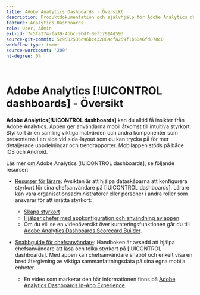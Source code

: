 ```yaml
---
title: Adobe Analytics Dashboards - Översikt
description: Produktdokumentation och självhjälp för Adobe Analytics dashboards
feature: Analytics Dashboards
role: User, Admin
exl-id: 7c5fa374-fa39-4bbc-9bd7-0ef17914d593
source-git-commit: 5c9502536c96bc43288adfa259f1b60e6fd078c0
workflow-type: tm+mt
source-wordcount: '209'
ht-degree: 0%

---
```


# Adobe Analytics [!UICONTROL dashboards] - Översikt

**Adobe Analytics[!UICONTROL dashboards]** kan du alltid få insikter från Adobe Analytics. Appen ger användarna mobil åtkomst till intuitiva styrkort. Styrkort är en samling viktiga mätvärden och andra komponenter som presenteras i en sida vid sida-layout som du kan trycka på för mer detaljerade uppdelningar och trendrapporter. Mobilappen stöds på både iOS och Android.

Läs mer om Adobe Analytics [!UICONTROL dashboards], se följande resurser:

* [Resurser för lärare](/help/analyze/mobile-app/curator.md): Avsikten är att hjälpa dataskåparna att konfigurera styrkort för sina chefsanvändare på [!UICONTROL dashboards]. Lärare kan vara organisationsadministratörer eller personer i andra roller som ansvarar för att inrätta styrkort:

   * [Skapa styrkort](/help/analyze/mobile-app/create-scorecard.md)
   * [Hjälper chefer med appkonfiguration och användning av appen](/help/analyze/mobile-app/set-up-execs.md)
   * Om du vill se en videoöversikt över kurateringsfunktionen går du till [Adobe Analytics Dashboards Scorecard Builder](https://experienceleague.adobe.com/docs/analytics-learn/tutorials/additional-tools/analytics-dashboards/adobe-analytics-dashboards-scorecard-builder.html).


* [Snabbguide för chefsanvändare](/help/analyze/mobile-app/executive.md): Handboken är avsedd att hjälpa chefsanvändare att läsa och tolka styrkort på [!UICONTROL dashboards]. Med appen kan chefsanvändare snabbt och enkelt visa en bred återgivning av viktiga sammanfattningsdata på sina egna mobila enheter.

   * En video som markerar den här informationen finns på [Adobe Analytics Dashboards In-App Experience](https://experienceleague.adobe.com/docs/analytics-learn/tutorials/additional-tools/analytics-dashboards/adobe-analytics-dashboards-in-app-experience.html).
